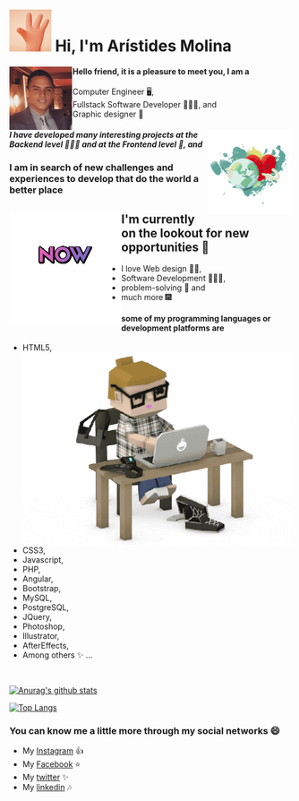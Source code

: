 # <img src="images/Hi-hand-small.gif"> Hi, I'm Arístides Molina

#### <img align='left' src="images/foto-perfil.png"> Hello friend, it is a pleasure to meet you, I am a

- Computer Engineer 🖥️,
- Fullstack Software Developer 👨🏽‍💻, and 
- Graphic designer 🎨

##### <img align='right' src="images/World-love-small.gif"> I have developed many interesting projects at the Backend level 👨🏽‍💻 and at the Frontend level 🎨, and

### I am in search of new challenges and experiences to develop that do the world a better place

## <img align='left' src="images/Now-avialable-small.gif"> I'm currently on the lookout for new opportunities 💪

- I love Web design 👨‍🎨,
- Software Development 👨🏽‍💻,
- problem-solving 🧮 and
- much more 🎆

#### some of my programming languages or development platforms are

- HTML5, <img align='right' src="images/programmer.gif" width="550">
- CSS3,
- Javascript,
- PHP,
- Angular,
- Bootstrap,
- MySQL,
- PostgreSQL,
- JQuery,
- Photoshop,
- Illustrator,
- AfterEffects,
- Among others ✨ ...
<br>

[![Anurag's github stats](https://github-readme-stats.vercel.app/api?username=aristides1000&theme=midnight-purple&show_icons=true)](https://github.com/anuraghazra/github-readme-stats)

[![Top Langs](https://github-readme-stats.vercel.app/api/top-langs/?username=aristides1000&theme=midnight-purple&show_icons=true&layout=compact&langs_count=10)](https://github.com/anuraghazra/github-readme-stats)

### You can know me a little more through my social networks :smile:

* My [Instagram](https://www.instagram.com/aristides_1000/) :+1:
* My [Facebook](https://www.facebook.com/aristidesjose.molinaperez) :star:
* My [twitter](https://twitter.com/aristides_1000) :sparkles:
* My [linkedin](https://www.linkedin.com/in/aristides-jose-molina-perez-09b0579a/) :notes:

<!--
**aristides1000/aristides1000** is a ✨ _special_ ✨ repository because its `README.md` (this file) appears on your GitHub profile.

Here are some ideas to get you started:

- 🔭 I’m currently working on ...
- 🌱 I’m currently learning ...
- 👯 I’m looking to collaborate on ...
- 🤔 I’m looking for help with ...
- 💬 Ask me about ...
- 📫 How to reach me: ...
- 😄 Pronouns: ...
- ⚡ Fun fact: ...
-->
